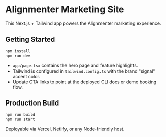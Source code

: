 # Alignmenter Marketing Site

This Next.js + Tailwind app powers the Alignmenter marketing experience.

## Getting Started

```bash
npm install
npm run dev
```

- `app/page.tsx` contains the hero page and feature highlights.
- Tailwind is configured in `tailwind.config.ts` with the brand "signal" accent color.
- Update CTA links to point at the deployed CLI docs or demo booking flow.

## Production Build

```bash
npm run build
npm run start
```

Deployable via Vercel, Netlify, or any Node-friendly host.
